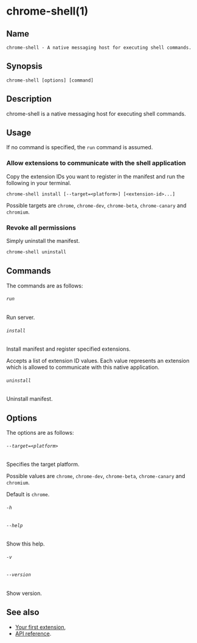 # chrome-shell(1)

## Name

```
chrome-shell - A native messaging host for executing shell commands.
```

## Synopsis

```
chrome-shell [options] [command]
```

## Description

chrome-shell is a native messaging host for executing shell commands.

## Usage

If no command is specified, the `run` command is assumed.

### Allow extensions to communicate with the shell application

Copy the extension IDs you want to register in the manifest and run the following in your terminal.

```
chrome-shell install [--target=<platform>] [<extension-id>...]
```

Possible targets are `chrome`, `chrome-dev`, `chrome-beta`, `chrome-canary` and `chromium`.

### Revoke all permissions

Simply uninstall the manifest.

``` sh
chrome-shell uninstall
```

## Commands

The commands are as follows:

###### `run`

Run server.

###### `install`

Install manifest and register specified extensions.

Accepts a list of extension ID values.
Each value represents an extension which is allowed to communicate with this native application.

###### `uninstall`

Uninstall manifest.

## Options

The options are as follows:

###### `--target=<platform>`

Specifies the target platform.

Possible values are `chrome`, `chrome-dev`, `chrome-beta`, `chrome-canary` and `chromium`.

Default is `chrome`.

###### `-h`
###### `--help`

Show this help.

###### `-v`
###### `--version`

Show version.

## See also

- [Your first extension],
- [API reference].

[Your first extension]: your-first-extension.md
[API reference]: api.md
